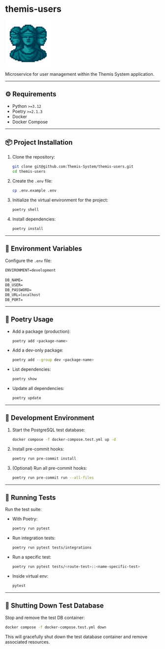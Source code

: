 # themis-users

<p>
  <img src="_assets/Themis-Users-Logo-Red.png" alt="Themis Users Logo" width="150"/>
</p>
Microservice for user management within the Themis System application.

---

## ⚙️ Requirements

- Python `>=3.12`
- Poetry `>=2.1.3`
- Docker
- Docker Compose

---

## 📦 Project Installation

1. Clone the repository:
   ```bash
   git clone git@github.com:Themis-System/themis-users.git
   cd themis-users
   ```

2. Create the `.env` file:
   ```bash
   cp .env.example .env
   ```

3. Initialize the virtual environment for the project:
   ```bash
   poetry shell
   ```

4. Install dependencies:
   ```bash
   poetry install
   ```

---

## 🔐 Environment Variables

Configure the `.env` file:

```env
ENVIRONMENT=development

DB_NAME=
DB_USER=
DB_PASSWORD=
DB_URL=localhost
DB_PORT=
```

---

##  🧰 Poetry Usage

- Add a package (production):

  ```bash
  poetry add <package-name>
  ```

- Add a dev-only package:

  ```bash
  poetry add --group dev <package-name>
  ```

- List dependencies:

  ```bash
  poetry show
  ```

- Update all dependencies:

  ```bash
  poetry update
  ```

---

## 🧮    Development Environment

1. Start the PostgreSQL test database:
   ```bash
   docker compose -f docker-compose.test.yml up -d
   ```

2. Install pre-commit hooks:
   ```bash
   poetry run pre-commit install
   ```

3. (Optional) Run all pre-commit hooks:
   ```bash
   poetry run pre-commit run --all-files
   ```

---

## 🧪 Running Tests

Run the test suite:

- With Poetry:
  ```bash
  poetry run pytest
  ```

- Run integration tests:
  ```bash
  poetry run pytest tests/integrations
  ```

- Run a specific test:
  ```bash
  poetry run pytest tests/<route-test>::<name-specific-test>
  ```

- Inside virtual env:
  ```bash
  pytest
  ```

---

## 🧹 Shutting Down Test Database

Stop and remove the test DB container:

```bash
docker compose -f docker-compose.test.yml down
```

This will gracefully shut down the test database container and remove associated resources.
